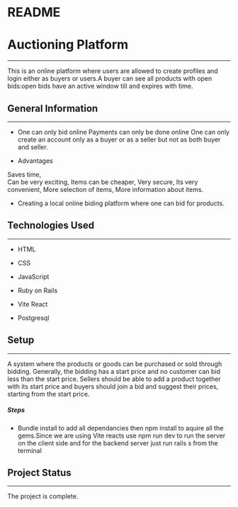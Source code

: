 # README
<h1>Auctioning Platform</h1>
<hr><p>This is an online platform where users are allowed to create profiles and login either as buyers or users.A buyer can see all products with open bids:open bids have an active window till and expires with time.</p><h2>General Information</h2>
<hr><ul>
<li>One can only bid online
Payments can only be done online
One can only create an account only as a buyer or as a seller but not as both buyer and seller.</li>
</ul><ul>
<li>Advantages</li>
</ul>
<p>Saves time,<br>
Can be very exciting,
Items can be cheaper,
Very secure,
Its very convenient,
More selection of items,
More information about items.</p><ul>
<li>Creating a local online biding platform where one can bid for products.</li>
</ul><h2>Technologies Used</h2>
<hr><ul>
<li>HTML</li>
</ul><ul>
<li>CSS</li>
</ul><ul>
<li>JavaScript</li>
</ul><ul>
<li>Ruby on Rails</li>
</ul><ul>
<li>Vite React</li>
</ul><ul>
<li>Postgresql</li>
</ul><h2>Setup</h2>
<hr><p>A system where the products or goods can be purchased or sold through bidding. Generally, the bidding has a start price and no customer can bid less than the start price. Sellers should be able to add a product together with its start price and buyers should join a bid and suggest their prices, starting from the start price.</p><h5>Steps</h5><ul>
<li>Bundle install to add all dependancies then npm install to aquire all the gems.Since we are using Vite reacts use npm run dev to run the server on the client side and for the backend server just run rails s from the terminal</li>
</ul><h2>Project Status</h2>
<hr><p>The project is complete.</p>
